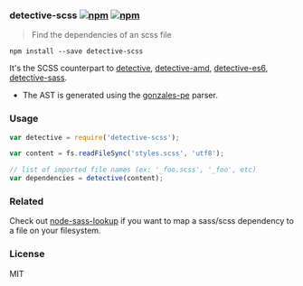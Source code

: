 ### detective-scss [![npm](http://img.shields.io/npm/v/detective-scss.svg)](https://npmjs.org/package/detective-scss) [![npm](http://img.shields.io/npm/dm/detective-scss.svg)](https://npmjs.org/package/detective-scss)

> Find the dependencies of an scss file

`npm install --save detective-scss`

It's the SCSS counterpart to [detective](https://github.com/substack/node-detective), [detective-amd](https://github.com/mrjoelkemp/node-detective-amd), [detective-es6](https://github.com/mrjoelkemp/node-detective-es6), [detective-sass](https://github.com/mrjoelkemp/node-detective-sass).

* The AST is generated using the [gonzales-pe](https://github.com/tonyganch/gonzales-pe) parser.

### Usage

```js
var detective = require('detective-scss');

var content = fs.readFileSync('styles.scss', 'utf8');

// list of imported file names (ex: '_foo.scss', '_foo', etc)
var dependencies = detective(content);
```

### Related

Check out [node-sass-lookup](https://github.com/dependents/node-sass-lookup) if you want to map a sass/scss dependency to a file on your filesystem.

### License

MIT
